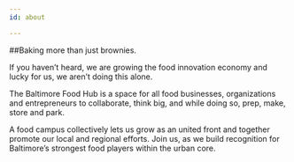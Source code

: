 ```yaml
---
id: about

---
```


##Baking more than just brownies.

If you haven’t heard, we are growing the food innovation economy and lucky for us, we aren’t doing this alone.

The Baltimore Food Hub is a space for all food businesses, organizations and entrepreneurs to collaborate,
think big, and while doing so, prep, make, store and park.

A food campus collectively lets us grow as an united front and together promote our local and regional efforts.
Join us, as we build recognition for Baltimore’s strongest food players within the urban core.
